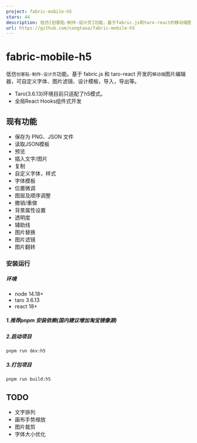 ```yaml
---
project: fabric-mobile-h5
stars: 44
description: 低仿[创客贴-制作-设计页]功能，基于fabric.js和taro-react的移动端图片编辑器
url: https://github.com/congtaoa/fabric-mobile-h5
---
```


fabric-mobile-h5
================

低仿`创客贴-制作-设计页`功能。基于 fabric.js 和 taro-react 开发的`移动端`图片编辑器，可自定义字体、图片滤镜、设计模板，导入，导出等。

-   Taro(3.6.13)环境目前只适配了h5模式。
-   全局React Hooks组件式开发

现有功能
----

-   保存为 PNG、JSON 文件
-   读取JSON模板
-   预览
-   插入文字/图片
-   复制
-   自定义字体，样式
-   字体模板
-   位置微调
-   图层及顺序调整
-   撤销/重做
-   背景属性设置
-   透明度
-   辅助线
-   图片替换
-   图片滤镜
-   图片翻转

### 安装运行

##### 环境

-   node 14.18+
-   taro 3.6.13
-   react 18+

##### 1.推荐pnpm 安装依赖(国内建议增加淘宝镜像源)

##### 2.启动项目

```
pnpm run dev:h5
```

##### 3.打包项目

```
pnpm run build:h5
```

TODO
----

-   文字排列
-   画布手势缩放
-   图片裁剪
-   字体大小优化
